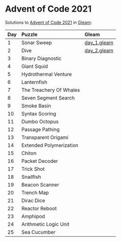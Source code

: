 # Advent of Code 2021

Solutions to [Advent of Code 2021](https://adventofcode.com/2021/) in [Gleam](https://gleam.run/):

| Day  | Puzzle                  | Gleam                      |
| :--- | :---------------------- | :------------------------- |
| 1    | Sonar Sweep             | [day_1.gleam](day_1.gleam) |
| 2    | Dive                    | [day_2.gleam](day_2.gleam) |
| 3    | Binary Diagnostic       |                            |
| 4    | Giant Squid             |                            |
| 5    | Hydrothermal Venture    |                            |
| 6    | Lanternfish             |                            |
| 7    | The Treachery Of Whales |                            |
| 8    | Seven Segment Search    |                            |
| 9    | Smoke Basin             |                            |
| 10   | Syntax Scoring          |                            |
| 11   | Dumbo Octopus           |                            |
| 12   | Passage Pathing         |                            |
| 13   | Transparent Origami     |                            |
| 14   | Extended Polymerization |                            |
| 15   | Chiton                  |                            |
| 16   | Packet Decoder          |                            |
| 17   | Trick Shot              |                            |
| 18   | Snailfish               |                            |
| 19   | Beacon Scanner          |                            |
| 20   | Trench Map              |                            |
| 21   | Dirac Dice              |                            |
| 22   | Reactor Reboot          |                            |
| 23   | Amphipod                |                            |
| 24   | Arithmetic Logic Unit   |                            |
| 25   | Sea Cucumber            |                            |
